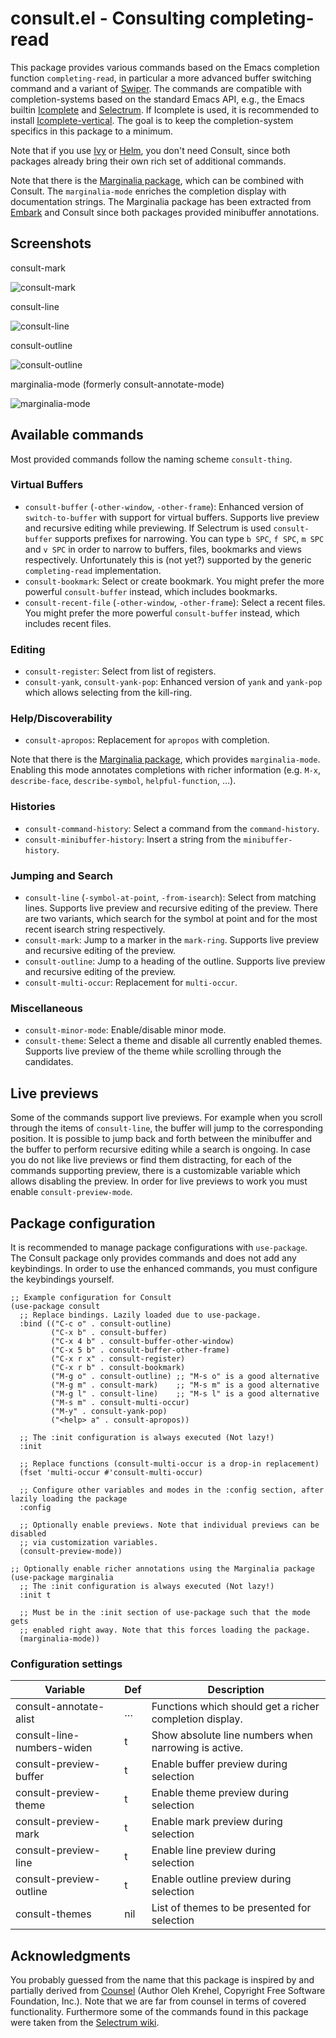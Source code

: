 # consult.el - Consulting completing-read

This package provides various commands based on the Emacs completion function
`completing-read`, in particular a more advanced buffer switching command and a
variant of [Swiper](https://github.com/abo-abo/swiper#swiper). The commands are
compatible with completion-systems based on the standard Emacs API, e.g., the
Emacs builtin
[Icomplete](https://www.gnu.org/software/emacs/manual/html_node/emacs/Icomplete.html)
and [Selectrum](https://github.com/raxod502/selectrum). If Icomplete is used, it
is recommended to install
[Icomplete-vertical](https://github.com/oantolin/icomplete-vertical). The goal
is to keep the completion-system specifics in this package to a minimum.

Note that if you use [Ivy](https://github.com/abo-abo/swiper#ivy) or
[Helm](https://github.com/emacs-helm/helm), you don't need Consult, since both
packages already bring their own rich set of additional commands.

Note that there is the [Marginalia
package](https://github.com/minad/marginalia/), which can be combined
with Consult. The `marginalia-mode` enriches the completion display
with documentation strings. The Marginalia package has been
extracted from [Embark](https://github.com/oantolin/embark/) and Consult since
both packages provided minibuffer annotations.

## Screenshots

consult-mark

![consult-mark](https://github.com/minad/consult/blob/master/images/consult-mark.png?raw=true)

consult-line

![consult-line](https://github.com/minad/consult/blob/master/images/consult-line.png?raw=true)

consult-outline

![consult-outline](https://github.com/minad/consult/blob/master/images/consult-outline.png?raw=true)

marginalia-mode (formerly consult-annotate-mode)

![marginalia-mode](https://github.com/minad/marginalia/blob/main/marginalia-mode.png?raw=true)

## Available commands

Most provided commands follow the naming scheme `consult-thing`.

### Virtual Buffers

  * `consult-buffer` (`-other-window`, `-other-frame`): Enhanced version of
     `switch-to-buffer` with support for virtual buffers. Supports live preview
     and recursive editing while previewing. If Selectrum is used
     `consult-buffer` supports prefixes for narrowing. You can type `b SPC`, `f
     SPC`, `m SPC` and `v SPC` in order to narrow to buffers, files, bookmarks
     and views respectively. Unfortunately this is (not yet?) supported by the
     generic `completing-read` implementation.
  * `consult-bookmark`: Select or create bookmark. You might prefer the more
    powerful `consult-buffer` instead, which includes bookmarks.
  * `consult-recent-file` (`-other-window`, `-other-frame`): Select a recent
     files. You might prefer the more powerful `consult-buffer` instead, which
     includes recent files.

### Editing

  * `consult-register`: Select from list of registers.
  * `consult-yank`, `consult-yank-pop`: Enhanced version of `yank` and
    `yank-pop` which allows selecting from the kill-ring.

### Help/Discoverability

  * `consult-apropos`: Replacement for `apropos` with completion.

Note that there is the [Marginalia
package](https://github.com/minad/marginalia/), which provides
`marginalia-mode`. Enabling this mode annotates completions with richer
information (e.g. `M-x`, `describe-face`, `describe-symbol`, `helpful-function`, …).

### Histories

  * `consult-command-history`: Select a command from the `command-history`.
  * `consult-minibuffer-history`: Insert a string from the `minibuffer-history`.

### Jumping and Search

  * `consult-line` (`-symbol-at-point`, `-from-isearch`): Select from matching
    lines. Supports live preview and recursive editing of the preview. There are
    two variants, which search for the symbol at point and for the most
    recent isearch string respectively.
  * `consult-mark`: Jump to a marker in the `mark-ring`. Supports live preview
    and recursive editing of the preview.
  * `consult-outline`: Jump to a heading of the outline. Supports live preview
    and recursive editing of the preview.
  * `consult-multi-occur`: Replacement for `multi-occur`.

### Miscellaneous

  * `consult-minor-mode`: Enable/disable minor mode.
  * `consult-theme`: Select a theme and disable all currently enabled themes.
    Supports live preview of the theme while scrolling through the candidates.

## Live previews

Some of the commands support live previews. For example when you scroll through
the items of `consult-line`, the buffer will jump to the corresponding position.
It is possible to jump back and forth between the minibuffer and the buffer to
perform recursive editing while a search is ongoing. In case you do not like
live previews or find them distracting, for each of the commands supporting
preview, there is a customizable variable which allows disabling the preview. In
order for live previews to work you must enable `consult-preview-mode`.

## Package configuration

It is recommended to manage package configurations with `use-package`. The
Consult package only provides commands and does not add any keybindings. In
order to use the enhanced commands, you must configure the keybindings yourself.

~~~ elisp
;; Example configuration for Consult
(use-package consult
  ;; Replace bindings. Lazily loaded due to use-package.
  :bind (("C-c o" . consult-outline)
         ("C-x b" . consult-buffer)
         ("C-x 4 b" . consult-buffer-other-window)
         ("C-x 5 b" . consult-buffer-other-frame)
         ("C-x r x" . consult-register)
         ("C-x r b" . consult-bookmark)
         ("M-g o" . consult-outline) ;; "M-s o" is a good alternative
         ("M-g m" . consult-mark)    ;; "M-s m" is a good alternative
         ("M-g l" . consult-line)    ;; "M-s l" is a good alternative
         ("M-s m" . consult-multi-occur)
         ("M-y" . consult-yank-pop)
         ("<help> a" . consult-apropos))

  ;; The :init configuration is always executed (Not lazy!)
  :init

  ;; Replace functions (consult-multi-occur is a drop-in replacement)
  (fset 'multi-occur #'consult-multi-occur)

  ;; Configure other variables and modes in the :config section, after lazily loading the package
  :config

  ;; Optionally enable previews. Note that individual previews can be disabled
  ;; via customization variables.
  (consult-preview-mode))

;; Optionally enable richer annotations using the Marginalia package
(use-package marginalia
  ;; The :init configuration is always executed (Not lazy!)
  :init t

  ;; Must be in the :init section of use-package such that the mode gets
  ;; enabled right away. Note that this forces loading the package.
  (marginalia-mode))
~~~

### Configuration settings

| Variable                   | Def | Description                                             |
|----------------------------|-----|---------------------------------------------------------|
| consult-annotate-alist     | …   | Functions which should get a richer completion display. |
| consult-line-numbers-widen | t   | Show absolute line numbers when narrowing is active.    |
| consult-preview-buffer     | t   | Enable buffer preview during selection                  |
| consult-preview-theme      | t   | Enable theme preview during selection                   |
| consult-preview-mark       | t   | Enable mark preview during selection                    |
| consult-preview-line       | t   | Enable line preview during selection                    |
| consult-preview-outline    | t   | Enable outline preview during selection                 |
| consult-themes             | nil | List of themes to be presented for selection            |

## Acknowledgments

You probably guessed from the name that this package is inspired by and
partially derived from [Counsel](https://github.com/abo-abo/swiper#counsel)
(Author Oleh Krehel, Copyright Free Software Foundation, Inc.). Note that we are
far from counsel in terms of covered functionality. Furthermore some of the
commands found in this package were taken from the [Selectrum
wiki](https://github.com/raxod502/selectrum/wiki/Useful-Commands).

